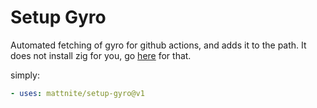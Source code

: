 # Setup Gyro

Automated fetching of gyro for github actions, and adds it to the path.
It does not install zig for you, go [here]() for that.

simply:

```yaml
- uses: mattnite/setup-gyro@v1
```
